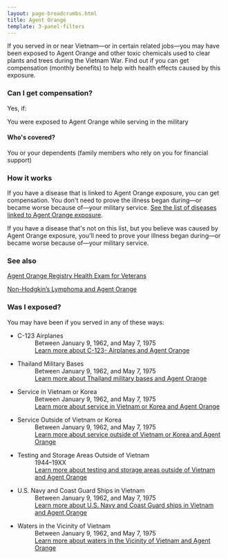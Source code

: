 ```yaml
---
layout: page-breadcrumbs.html
title: Agent Orange
template: 3-panel-filters
---
```


If you served in or near Vietnam—or in certain related jobs—you may have been exposed to Agent Orange and other toxic chemicals used to clear plants and trees during the Vietnam War. Find out if you can get compensation (monthly benefits) to help with health effects caused by this exposure.

<div class="call-out" markdown="1">

### Can I get compensation?

Yes, if:

You were exposed to Agent Orange while serving in the military

#### Who's covered?

You or your dependents (family members who rely on you for financial support)
</div>

### How it works

If you have a disease that is linked to Agent Orange exposure, you can get compensation. You don't need to prove the illness began during—or became worse because of—your military service. [See the list of diseases linked to Agent Orange exposure](/disability-benefits/conditions/exposure-to-hazardous-materials/agent-orange/diseases/).

If you have a disease that's not on this list, but you believe was caused by Agent Orange exposure, you'll need to prove your illness began during—or became worse because of—your military service.

### See also

[Agent Orange Registry Health Exam for Veterans](/disability-benefits/conditions/exposure-to-hazardous-materials/agent-orange/registry-health-exam/)

[Non-Hodgkin’s Lymphoma and Agent Orange](/disability-benefits/conditions/exposure-to-hazardous-materials/agent-orange/non-hodgkins/)


### Was I exposed?

You may have been if you served in any of these ways:

<ul class="small-block-grid-1 medium-block-grid-2">
  <li>
    <dl class="panel-list">
      <dt>C-123 Airplanes</dt>
      <dd>Between January 9, 1962, and May 7, 1975</dd>
      <dd><a href="/disability-benefits/conditions/exposure-to-hazardous-materials/agent-orange/c-123/">Learn more <span class="sr-only">about C-123- Airplanes and Agent Orange</span></a></dd>
    </dl>
  </li>
  <li>
    <dl class="panel-list">
      <dt>Thailand Military Bases</dt>
      <dd>Between January 9, 1962, and May 7, 1975</dd>
      <dd>
        <a href="/disability-benefits/conditions/exposure-to-hazardous-materials/agent-orange/thailand-military-bases/">Learn more <span class="sr-only">about Thailand military bases and Agent Orange</span></a>
      </dd>
    </dl>
  </li>
  <li>
    <dl class="panel-list">
      <dt>Service in Vietnam or Korea</dt>
      <dd>Between January 9, 1962, and May 7, 1975</dd>
      <dd><a href="/disability-benefits/conditions/exposure-to-hazardous-materials/agent-orange/service-inside/">Learn more <span class="sr-only">about service in Vietnam or Korea and Agent Orange</span></a></dd>
    </dl>
  </li>
  <li>
    <dl class="panel-list">
      <dt>Service Outside of Vietnam or Korea</dt>
      <dd>Between January 9, 1962, and May 7, 1975</dd>
      <dd><a href="/disability-benefits/conditions/exposure-to-hazardous-materials/agent-orange/service-outside/">Learn more <span class="sr-only">about service outside of Vietnam or Korea and Agent Orange</span></a></dd>
    </dl>
  </li>
  <li>
    <dl class="panel-list">
      <dt>Testing and Storage Areas Outside of Vietnam</dt>
      <dd>1944–19XX</dd>
      <dd><a href="/disability-benefits/conditions/exposure-to-hazardous-materials/agent-orange/test-storage/">Learn more <span class="sr-only">about testing and storage areas outside of Vietnam and Agent Orange</span></a></dd>
    </dl>
  </li>
  <li>
    <dl class="panel-list">
      <dt>U.S. Navy and Coast Guard Ships in Vietnam</dt>
      <dd>Between January 9, 1962, and May 7, 1975</dd>
      <dd>
        <a href="/disability-benefits/conditions/exposure-to-hazardous-materials/agent-orange/navy-coast-guard/">Learn more <span class="sr-only">about U.S. Navy and Coast Guard ships in Vietnam and Agent Orange</span></a>
      </dd>
    </dl>
  </li>
  <li>
  <dl class="panel-list">
    <dt>Waters in the Vicinity of Vietnam</dt>
    <dd>Between January 9, 1962, and May 7, 1975</dd>
    <dd>
      <a href="/disability-benefits/conditions/exposure-to-hazardous-materials/agent-orange/water-vietnam/">Learn more <span class="sr-only">about waters in the Vicinity of Vietnam and Agent Orange</span></a>
    </dd>
  </dl>
</li>
</ul>
